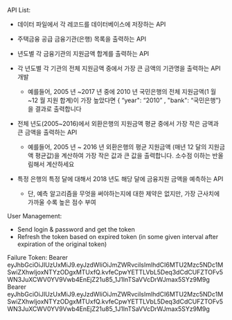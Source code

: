 

API List:

- 데이터 파일에서 각 레코드를 데이터베이스에 저장하는 API
- 주택금융 공급 금융기관(은행) 목록을 출력하는 API
- 년도별 각 금융기관의 지원금액 합계를 출력하는 API
- 각 년도별 각 기관의 전체 지원금액 중에서 가장 큰 금액의 기관명을 출력하는 API 개발
    - 예를들어, 2005 년 ~2017 년 중에 2010 년 국민은행의 전체 지원금액(1 월~12 월 지원 합계)이 가장 높았다면 { “year": “2010” , "bank": “국민은행”}을 결과로 출력합니다
- 전체 년도(2005~2016)에서 외환은행의 지원금액 평균 중에서 가장 작은 금액과 큰 금액을 출력하는 API
    - 예를들어, 2005 년 ~ 2016 년 외환은행의 평균 지원금액 (매년 12 달의 지원금액 평균값)을 계산하여 가장 작은 값과 큰 값을 출력합니다. 소수점 이하는 반올림해서 계산하세요
    
- 특정 은행의 특정 달에 대해서 2018 년도 해당 달에 금융지원 금액을 예측하는 API
    - 단, 예측 알고리즘을 무엇을 써야하는지에 대한 제약은 없지만, 가장 근사치에 가까울 수록 높은 점수 부여
    
    
User Management:
- Send login & password and get the token
- Refresh the token based on expired token (in some given interval after expiration of the original token)




Failure Token:
Bearer eyJhbGciOiJIUzUxMiJ9.eyJzdWIiOiJmZWRvciIsImlhdCI6MTU2Mzc5NDc1MSwiZXhwIjoxNTYzODgxMTUxfQ.kvfeCpwYETTLVbL5Deq3dCdCUFZTOFv5WN3JuXCWV0YV9Vwb4EnEjZ21u85_1J1lnTSaVVcDrWJmax5SYz9M9g
Bearer eyJhbGciOiJIUzUxMiJ9.eyJzdWIiOiJmZWRvciIsImlhdCI6MTU2Mzc5NDc1MSwiZXhwIjoxNTYzODgxMTUxfQ.kvfeCpwYETTLVbL5Deq3dCdCUFZTOFv5WN3JuXCWV0YV9Vwb4EnEjZ21u85_1J1lnTSaVVcDrWJmax5SYz9M9g

